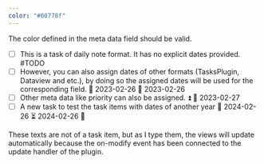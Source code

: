 ```yaml
---
color: "#60778f"
---
```

The color defined in the meta data field should be valid.

- [ ] This is a task of daily note format. It has no explicit dates provided. #TODO
- [ ] However, you can also assign dates of other formats (TasksPlugin, Dataview  and etc.), by doing so the assigned dates will be used for the corresponding field. 🛫 2023-02-26 📅 2023-02-26
- [ ] Other meta data like priority can also be assigned. ⏫  📅 2023-02-27 
- [ ] A new task to test the task items with dates of another year 📅 2024-02-26 ⏳ 2024-02-26 🔽 

These texts are not of a task item, but as I type them, the views will update automatically because the on-modify event has been connected to the update handler of the plugin. 